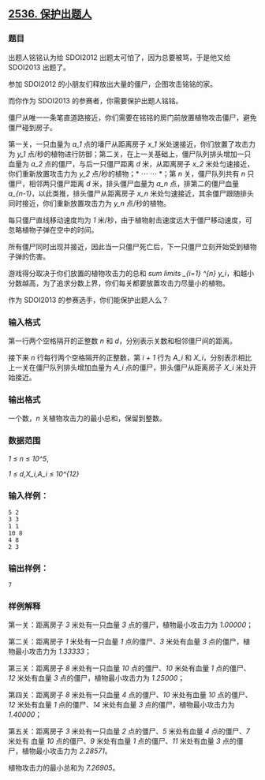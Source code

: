 ## [2536. 保护出题人](https://www.acwing.com/problem/content/2538/)

### 题目

出题人铭铭认为给 SDOI2012 出题太可怕了，因为总要被骂，于是他又给 SDOI2013 出题了。

参加 SDOI2012 的小朋友们释放出大量的僵尸，企图攻击铭铭的家。

而你作为 SDOI2013 的参赛者，你需要保护出题人铭铭。

僵尸从唯一一条笔直道路接近，你们需要在铭铭的房门前放置植物攻击僵尸，避免僵尸碰到房子。

第一关，一只血量为 *a_1* 点的墦尸从距离房子 *x_1* 米处速接近，你们放置了攻击力为 *y_1* 点/秒的植物进行防御；第二关，在上一关基础上，僵尸队列排头增加一只血量为 *a_2* 点的僵尸，与后一只僵尸距离 *d* 米，从距离房子 *x_2* 米处匀速接近，你们重新放置攻击力为 *y_2* 点/秒的植物；* ⋯ ⋯ *；第 *n* 关，僵尸队列共有 *n* 只僵尸，相邻两只僵尸距离 *d* 米，排头僵尸血量为 *a_n* 点，排第二的僵尸血量 *a_{n-1}*，以此类推，排头僵尸从距离房子 *x_n* 米处匀速接近，其余僵尸跟随排头同时接近，你们重新放置攻击力为 *y_n* 点/秒的植物。

每只僵尸直线移动速度均为 *1* 米/秒，由于植物射击速度远大于僵尸移动速度，可忽略植物子弹在空中的时间。

所有僵尸同时出现并接近，因此当一只僵尸死亡后，下一只僵尸立刻开始受到植物子弹的伤害。

游戏得分取决于你们放置的植物攻击力的总和 *sum limits _{i=1} ^{n} y_i*，和越小分数越高，为了追求分数上界，你们每关都要放置攻击力尽量小的植物。

作为 SDOI2013 的参赛选手，你们能保护出题人么？

### 输入格式

第一行两个空格隔开的正整数 *n* 和 *d*，分别表示关数和相邻僵尸间的距离。

接下来 *n* 行每行两个空格隔开的正整数，第 *i + 1* 行为 *A_i* 和 *X_i*，分别表示相比上一关在僵尸队列排头增加血量为 *A_i* 点的僵尸，排头僵尸从距离房子 *X_i* 米处开始接近。

### 输出格式

一个数，*n* 关植物攻击力的最小总和，保留到整数。

### 数据范围

*1 ≤ n ≤ 10^5*,

*1 ≤ d,X_i,A_i ≤ 10^{12}*

### 输入样例：

```
5 2
3 3
1 1
10 8
4 8
2 3
```

### 输出样例：

```
7
```

### 样例解释

第一关：距离房子 *3* 米处有一只血量 *3* 点的僵尸，植物最小攻击力为 *1.00000*；

第二关：距离房子 *1* 米处有一只血量 *1* 点的僵尸、*3* 米处有血量 *3* 点的僵尸，植物最小攻击力为 *1.33333*；

第三关：距离房子 *8* 米处有一只血量 *10* 点的僵尸、*10* 米处有血量 *1* 点的僵尸、*12* 米处有血量 *3* 点的僵尸，植物最小攻击力为 *1.25000*；

第四关：距离房子 *8* 米处有一只血量 *4* 点的僵尸、*10* 米处有血量 *10* 点的僵尸、*12* 米处有血量 *1* 点的僵尸、*14* 米处有血量 *3* 点的僵尸，植物最小攻击力为 *1.40000*；

第五关：距离房子 *3* 米处有一只血量 *2* 点的僵尸、*5* 米处有血量 *4* 点的僵尸、*7* 米处有 血量 *10* 点的僵尸、*9* 米处有血量 *1* 点的僵尸、*11* 米处有血量 *3* 点的僵尸，植物最小攻击力为 *2.28571*。

植物攻击力的最小总和为 *7.26905*。
